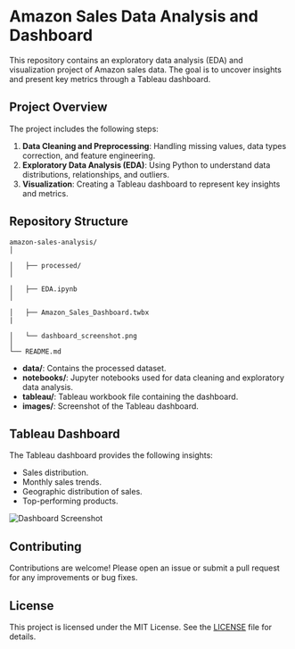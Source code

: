 
# Amazon Sales Data Analysis and Dashboard

This repository contains an exploratory data analysis (EDA) and visualization project of Amazon sales data. The goal is to uncover insights and present key metrics through a Tableau dashboard.

## Project Overview

The project includes the following steps:
1. **Data Cleaning and Preprocessing**: Handling missing values, data types correction, and feature engineering.
2. **Exploratory Data Analysis (EDA)**: Using Python to understand data distributions, relationships, and outliers.
3. **Visualization**: Creating a Tableau dashboard to represent key insights and metrics.

## Repository Structure

```
amazon-sales-analysis/
│

│   ├── processed/
│ 

│   ├── EDA.ipynb
│

│   ├── Amazon_Sales_Dashboard.twbx
|

│   └── dashboard_screenshot.png
│
└── README.md
```

- **data/**: Contains the processed dataset.
- **notebooks/**: Jupyter notebooks used for data cleaning and exploratory data analysis.
- **tableau/**: Tableau workbook file containing the dashboard.
- **images/**: Screenshot of the Tableau dashboard.


## Tableau Dashboard

The Tableau dashboard provides the following insights:
- Sales distribution.
- Monthly sales trends.
- Geographic distribution of sales.
- Top-performing products.

![Dashboard Screenshot](images/dashboard_screenshot.png)

## Contributing

Contributions are welcome! Please open an issue or submit a pull request for any improvements or bug fixes.

## License

This project is licensed under the MIT License. See the [LICENSE](LICENSE) file for details.

